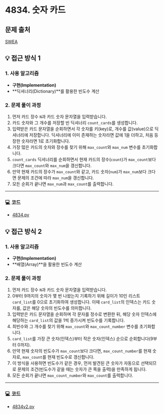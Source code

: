 # 4834. 숫자 카드

## 문제 출처
[SWEA](https://swexpertacademy.com/main/learn/course/lectureProblemViewer.do)

## 💡 접근 방식 1

### 1. 사용 알고리즘
* **구현(Implementation)**
* **딕셔너리(Dictionary)**를 활용한 빈도수 계산

### 2. 문제 풀이 과정
1.  먼저 카드 장수 `N`과 카드 숫자 문자열을 입력받습니다.
2.  카드 숫자와 그 개수를 저장할 빈 딕셔너리 `count_cards`를 생성합니다.
3.  입력받은 카드 문자열을 순회하면서 각 숫자를 키(key)로, 개수를 값(value)으로 딕셔너리에 저장합니다. 딕셔너리에 이미 존재하는 숫자라면 값에 1을 더하고, 처음 등장한 숫자라면 1로 초기화합니다.
4.  가장 많은 카드의 숫자와 장수를 찾기 위해 `max_count`와 `max_num` 변수를 초기화합니다.
5.  `count_cards` 딕셔너리를 순회하면서 현재 카드의 장수(`count`)가 `max_count`보다 크다면 `max_count`와 `max_num`을 갱신합니다.
6.  만약 현재 카드의 장수가 `max_count`와 같고, 카드 숫자(`num`)가 `max_num`보다 크다면 문제의 조건에 따라 `max_num`을 갱신합니다.
7.  모든 순회가 끝나면 `max_num`과 `max_count`를 출력합니다.

---

### 💻 코드
* [4834.py](4834.py)


## 💡 접근 방식 2

### 1. 사용 알고리즘
* **구현(Implementation)**
* **배열(Array)**을 활용한 빈도수 계산

### 2. 문제 풀이 과정
1.  먼저 카드 장수 `N`과 카드 숫자 문자열을 입력받습니다.
2.  0부터 9까지의 숫자가 몇 번 나왔는지 기록하기 위해 길이가 10인 리스트 `card_list`를 0으로 초기화하여 생성합니다. 이때 `card_list`의 인덱스는 카드 숫자를, 값은 해당 숫자의 빈도수를 의미합니다.
3.  입력받은 카드 문자열을 순회하며 각 문자를 정수로 변환한 뒤, 해당 숫자 인덱스에 해당하는 `card_list`의 값을 1씩 증가시켜 빈도수를 기록합니다.
4.  최빈수와 그 개수를 찾기 위해 `max_count`와 `max_count_number` 변수를 초기화합니다.
5.  `card_list`를 가장 큰 숫자(인덱스)부터 작은 숫자(인덱스) 순으로 순회합니다(9부터 0까지).
6.  만약 현재 숫자의 빈도수가 `max_count`보다 크다면, `max_count_number`를 현재 숫자로, `max_count`를 현재 빈도수로 갱신합니다.
7.  이 방식을 사용하면 빈도수가 같은 경우, 먼저 발견된 큰 숫자가 자동으로 선택되므로 문제의 조건(빈도수가 같을 때는 숫자가 큰 쪽을 출력)을 만족하게 됩니다.
8.  모든 순회가 끝나면 `max_count_number`와 `max_count`를 출력합니다.

---

### 💻 코드
* [4834v2.py](4834v2.py)